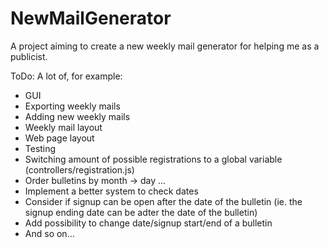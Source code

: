 # NewMailGenerator
A project aiming to create a new weekly mail generator for helping me as a publicist.

ToDo: A lot of, for example:
- GUI
- Exporting weekly mails
- Adding new weekly mails
- Weekly mail layout
- Web page layout
- Testing
- Switching amount of possible registrations to a global variable (controllers/registration.js)
- Order bulletins by month -> day ...
- Implement a better system to check dates
- Consider if signup can be open after the date of the bulletin (ie. the signup ending date can be adter the date of the bulletin)
- Add possibility to change date/signup start/end of a bulletin 
- And so on...